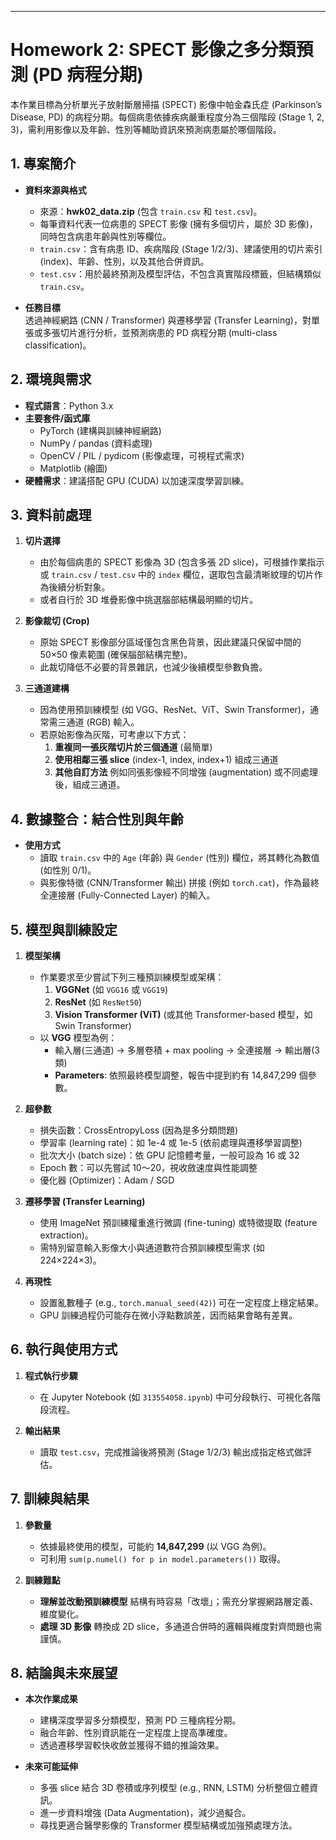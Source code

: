 
---

# Homework 2: SPECT 影像之多分類預測 (PD 病程分期)

本作業目標為分析單光子放射斷層掃描 (SPECT) 影像中帕金森氏症 (Parkinson’s Disease, PD) 的病程分期。每個病患依據疾病嚴重程度分為三個階段 (Stage 1, 2, 3)，需利用影像以及年齡、性別等輔助資訊來預測病患屬於哪個階段。

## 1. 專案簡介

- **資料來源與格式**  
  - 來源：**hwk02_data.zip** (包含 `train.csv` 和 `test.csv`)。  
  - 每筆資料代表一位病患的 SPECT 影像 (擁有多個切片，屬於 3D 影像)，同時包含病患年齡與性別等欄位。  
  - `train.csv`：含有病患 ID、疾病階段 (Stage 1/2/3)、建議使用的切片索引 (index)、年齡、性別，以及其他合併資訊。  
  - `test.csv`：用於最終預測及模型評估，不包含真實階段標籤，但結構類似 `train.csv`。  

- **任務目標**  
  透過神經網路 (CNN / Transformer) 與遷移學習 (Transfer Learning)，對單張或多張切片進行分析，並預測病患的 PD 病程分期 (multi-class classification)。

## 2. 環境與需求

- **程式語言**：Python 3.x  
- **主要套件/函式庫**  
  - PyTorch (建構與訓練神經網路)  
  - NumPy / pandas (資料處理)  
  - OpenCV / PIL / pydicom (影像處理，可視程式需求)  
  - Matplotlib (繪圖)  
- **硬體需求**：建議搭配 GPU (CUDA) 以加速深度學習訓練。

## 3. 資料前處理

1. **切片選擇**  
   - 由於每個病患的 SPECT 影像為 3D (包含多張 2D slice)，可根據作業指示或 `train.csv` / `test.csv` 中的 `index` 欄位，選取包含最清晰紋理的切片作為後續分析對象。
   - 或者自行於 3D 堆疊影像中挑選腦部結構最明顯的切片。

2. **影像裁切 (Crop)**  
   - 原始 SPECT 影像部分區域僅包含黑色背景，因此建議只保留中間的 50×50 像素範圍 (確保腦部結構完整)。  
   - 此裁切降低不必要的背景雜訊，也減少後續模型參數負擔。

3. **三通道建構**  
   - 因為使用預訓練模型 (如 VGG、ResNet、ViT、Swin Transformer)，通常需三通道 (RGB) 輸入。  
   - 若原始影像為灰階，可考慮以下方式：
     1. **重複同一張灰階切片於三個通道** (最簡單)  
     2. **使用相鄰三張 slice** (index-1, index, index+1) 組成三通道  
     3. **其他自訂方法** 例如同張影像經不同增強 (augmentation) 或不同處理後，組成三通道。

## 4. 數據整合：結合性別與年齡

- **使用方式**  
  - 讀取 `train.csv` 中的 `Age` (年齡) 與 `Gender` (性別) 欄位，將其轉化為數值 (如性別 0/1)。  
  - 與影像特徵 (CNN/Transformer 輸出) 拼接 (例如 `torch.cat`)，作為最終全連接層 (Fully-Connected Layer) 的輸入。

## 5. 模型與訓練設定

1. **模型架構**  
   - 作業要求至少嘗試下列三種預訓練模型或架構：  
     1. **VGGNet** (如 `VGG16` 或 `VGG19`)  
     2. **ResNet** (如 `ResNet50`)  
     3. **Vision Transformer (ViT)** (或其他 Transformer-based 模型，如 Swin Transformer)  
   - 以 **VGG** 模型為例：  
     - 輸入層(三通道) → 多層卷積 + max pooling → 全連接層 → 輸出層(3 類)  
     - **Parameters**: 依照最終模型調整，報告中提到約有 14,847,299 個參數。

2. **超參數**  
   - 損失函數：CrossEntropyLoss (因為是多分類問題)  
   - 學習率 (learning rate)：如 1e-4 或 1e-5 (依前處理與遷移學習調整)  
   - 批次大小 (batch size)：依 GPU 記憶體考量，一般可設為 16 或 32  
   - Epoch 數：可以先嘗試 10～20，視收斂速度與性能調整  
   - 優化器 (Optimizer)：Adam / SGD  

3. **遷移學習 (Transfer Learning)**  
   - 使用 ImageNet 預訓練權重進行微調 (fine-tuning) 或特徵提取 (feature extraction)。  
   - 需特別留意輸入影像大小與通道數符合預訓練模型需求 (如 224×224×3)。

4. **再現性**  
   - 設置亂數種子 (e.g., `torch.manual_seed(42)`) 可在一定程度上穩定結果。  
   - GPU 訓練過程仍可能存在微小浮點數誤差，因而結果會略有差異。

## 6. 執行與使用方式

1. **程式執行步驟**  
   - 在 Jupyter Notebook (如 `313554058.ipynb`) 中可分段執行、可視化各階段流程。

2. **輸出結果**  
   - 讀取 `test.csv`，完成推論後將預測 (Stage 1/2/3) 輸出成指定格式做評估。

## 7. 訓練與結果

1. **參數量**  
   - 依據最終使用的模型，可能約 **14,847,299** (以 VGG 為例)。  
   - 可利用 `sum(p.numel() for p in model.parameters())` 取得。

2. **訓練難點**  
   - **理解並改動預訓練模型** 結構有時容易「改壞」；需充分掌握網路層定義、維度變化。  
   - **處理 3D 影像** 轉換成 2D slice，多通道合併時的邏輯與維度對齊問題也需謹慎。

## 8. 結論與未來展望

- **本次作業成果**  
  - 建構深度學習多分類模型，預測 PD 三種病程分期。  
  - 融合年齡、性別資訊能在一定程度上提高準確度。  
  - 透過遷移學習較快收斂並獲得不錯的推論效果。

- **未來可能延伸**  
  - 多張 slice 結合 3D 卷積或序列模型 (e.g., RNN, LSTM) 分析整個立體資訊。  
  - 進一步資料增強 (Data Augmentation)，減少過擬合。  
  - 尋找更適合醫學影像的 Transformer 模型結構或加強預處理方法。
